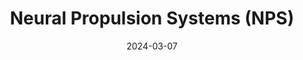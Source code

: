 ---  
layout: startup_page  
title: "Neural Propulsion Systems (NPS)"  
id: "nps.ai"  
permalink: "/neuralpropulsionsystemsnpsnps.ai03072024/"  
website: "https://nps.ai/"  
funding_round: "Series B"  
funding_amount: "$17.5M"  
investors: "Cota Capital, GM Ventures, RTX Ventures"  
about: "Neural Propulsion Systems (NPS) develops digital imaging radar technology using a software-defined radar approach. Their Atomic Norm Tensor Processing Software significantly enhances radar resolution, clarity, and range, providing groundbreaking performance in automotive and defense applications. This is achieved through a new mathematical framework, the Atomic Norm, revolutionizing how raw sensor data is processed."  
markets: "Automotive, Defense, Artificial Intelligence (AI), Machine Learning, Software"  
hq: "Pleasanton, California, United States"  
founded_year: "2017"  
linkedin: "https://www.linkedin.com/company/npsai"  
twitter: "https://twitter.com/NPS_ai"  
instagram: ""  
facebook: ""  
crunchbase: "https://www.crunchbase.com/organization/neural-propulsion-systems"  
pitchbook: "https://pitchbook.com/profiles/company/399487-06"  

date_display: "07-Mar-2024"  
date: "2024-03-07"

# SEO Optimization  
meta_title: "Neural Propulsion Systems (NPS) - Series B Funding ($17.5M)"  
meta_description: "Neural Propulsion Systems (NPS), Neural Propulsion Systems (NPS) develops digital imaging radar technology using a software-defined radar approach. Their Atomic Norm Tensor Processing..."  
meta_keywords: "Neural Propulsion Systems (NPS), Automotive, Defense, Artificial Intelligence (AI), Machine Learning, Software, Series B funding"  
canonical_url: "https://startup.projectstartups.com/neuralpropulsionsystemsnpsnps.ai03072024/"  
---